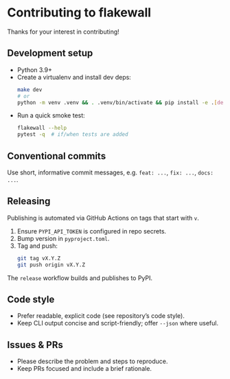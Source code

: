 # Contributing to flakewall

Thanks for your interest in contributing!

## Development setup
- Python 3.9+
- Create a virtualenv and install dev deps:
  ```bash
  make dev
  # or
  python -m venv .venv && . .venv/bin/activate && pip install -e .[dev]
  ```
- Run a quick smoke test:
  ```bash
  flakewall --help
  pytest -q  # if/when tests are added
  ```

## Conventional commits
Use short, informative commit messages, e.g. `feat: ...`, `fix: ...`, `docs: ...`.

## Releasing
Publishing is automated via GitHub Actions on tags that start with `v`.
1) Ensure `PYPI_API_TOKEN` is configured in repo secrets.
2) Bump version in `pyproject.toml`.
3) Tag and push:
   ```bash
   git tag vX.Y.Z
   git push origin vX.Y.Z
   ```
The `release` workflow builds and publishes to PyPI.

## Code style
- Prefer readable, explicit code (see repository’s code style).
- Keep CLI output concise and script-friendly; offer `--json` where useful.

## Issues & PRs
- Please describe the problem and steps to reproduce.
- Keep PRs focused and include a brief rationale.



